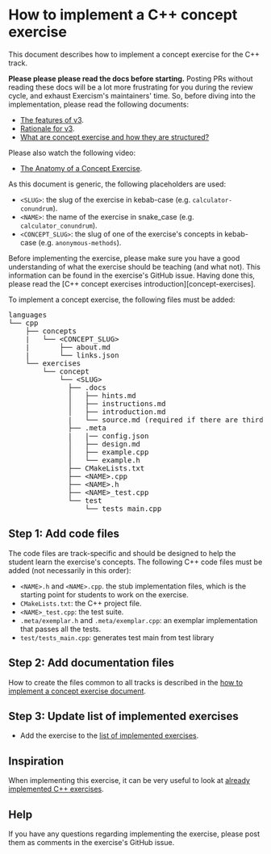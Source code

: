# How to implement a C++ concept exercise

This document describes how to implement a concept exercise for the C++ track.

**Please please please read the docs before starting.** Posting PRs without reading these docs will be a lot more frustrating for you during the review cycle, and exhaust Exercism's maintainers' time. So, before diving into the implementation, please read the following documents:

- [The features of v3][docs-features-of-v3].
- [Rationale for v3][docs-rationale-for-v3].
- [What are concept exercise and how they are structured?][docs-concept-exercises]

Please also watch the following video:

- [The Anatomy of a Concept Exercise][anatomy-of-a-concept-exercise].

As this document is generic, the following placeholders are used:

- `<SLUG>`: the slug of the exercise in kebab-case (e.g. `calculator-conundrum`).
- `<NAME>`: the name of the exercise in snake_case (e.g. `calculator_conundrum`).
- `<CONCEPT_SLUG>`: the slug of one of the exercise's concepts in kebab-case (e.g. `anonymous-methods`).

Before implementing the exercise, please make sure you have a good understanding of what the exercise should be teaching (and what not). This information can be found in the exercise's GitHub issue. Having done this, please read the [C++ concept exercises introduction][concept-exercises].

To implement a concept exercise, the following files must be added:

<pre>
languages
└── cpp
    ├── concepts
    |   └── &lt;CONCEPT_SLUG&gt;
    |       ├── about.md
    |       └── links.json
    └── exercises
        └── concept
            └── &lt;SLUG&gt;
              ├── .docs
              │   ├── hints.md
              │   ├── instructions.md
              │   ├── introduction.md
              |   └── source.md (required if there are third-party sources)
              ├── .meta
              |   |── config.json
              │   ├── design.md
              │   ├── example.cpp
              │   └── example.h
              ├── CMakeLists.txt
              ├── &lt;NAME&gt;.cpp
              ├── &lt;NAME&gt;.h
              ├── &lt;NAME&gt;_test.cpp
              └── test
                  └── tests_main.cpp
</pre>

## Step 1: Add code files

The code files are track-specific and should be designed to help the student learn the exercise's concepts. The following C++ code files must be added (not necessarily in this order):

- `<NAME>.h` and `<NAME>.cpp`. the stub implementation files, which is the starting point for students to work on the exercise.
- `CMakeLists.txt`: the C++ project file.
- `<NAME>_test.cpp`: the test suite.
- `.meta/exemplar.h` and `.meta/exemplar.cpp`: an exemplar implementation that passes all the tests.
- `test/tests_main.cpp`: generates test main from test library

## Step 2: Add documentation files

How to create the files common to all tracks is described in the [how to implement a concept exercise document][how-to-implement-a-concept-exercise].

## Step 3: Update list of implemented exercises

- Add the exercise to the [list of implemented exercises][implemented-exercises].

## Inspiration

When implementing this exercise, it can be very useful to look at [already implemented C++ exercises][implemented-exercises].

## Help

If you have any questions regarding implementing the exercise, please post them as comments in the exercise's GitHub issue.

[implemented-exercises]: https://github.com/exercism/v3/blob/master/languages/cpp/exercises/concept/README.md#implemented-exercises
[meta-design]: https://github.com/exercism/v3/blob/master/languages/cpp/exercises/concept/strings/.meta/design.md
[meta-config-json]: https://github.com/exercism/v3/blob/master/languages/cpp/exercises/concept/strings/.meta/config.json
[docs-concept-exercises]: ../../../docs/concept-exercises.md
[docs-rationale-for-v3]: ../../../docs/rationale-for-v3.md
[docs-features-of-v3]: ../../../docs/features-of-v3.md
[anatomy-of-a-concept-exercise]: https://www.youtube.com/watch?v=gkbBqd7hPrA
[how-to-implement-a-concept-exercise]: ../../../docs/maintainers/generic-how-to-implement-a-concept-exercise.md
